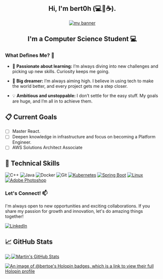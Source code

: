 <h2 align="center"> Hi, I'm bert0h (💻💖☕). </h2>
<p align="center">
  <a href="#" target="_blank" rel="noreferrer"><img src="https://github.com/Berto-e/Berto-e/assets/65825564/c53e930b-7bf5-4f29-a32c-06cd75ceab8c" alt="my banner"></a>  
</p>
<h2 align="center"> I'm a Computer Science Student 💻 </h2>

### What Defines Me? 🚀


- 🧠 **Passionate about learning:** I’m always diving into new challenges and picking up new skills. Curiosity keeps me going.

- 🌌 **Big dreamer:** I’m always aiming high. I believe in using tech to make the world better, and every project gets me a step closer.

- 💡 **Ambitious and unstoppable:** I don’t settle for the easy stuff. My goals are huge, and I’m all in to achieve them.


## 📋 Current Goals
- [ ] Master React.
- [ ] Deepen knowledge in infrastructure and focus on becoming a Platform Engineer.
- [ ] AWS Solutions Architect Associate

## 💼 Technical Skills   

![C++](https://img.shields.io/badge/c++-%2300599C.svg?style=for-the-badge&logo=c%2B%2B&logoColor=white)
![Java](https://img.shields.io/badge/java-%23ED8B00.svg?style=for-the-badge&logo=java&logoColor=white)
![Docker](https://img.shields.io/badge/docker-%230db7ed.svg?style=for-the-badge&logo=docker&logoColor=white)
![Git](https://img.shields.io/badge/git-%23F05033.svg?style=for-the-badge&logo=git&logoColor=white)
[![Kubernetes](https://img.shields.io/badge/Kubernetes-%23326CE5.svg?style=for-the-badge&logo=kubernetes&logoColor=white)](https://kubernetes.io/)
[![Spring Boot](https://img.shields.io/badge/Spring_Boot-%236DB33F.svg?style=for-the-badge&logo=spring&logoColor=white)](https://spring.io/projects/spring-boot)
[![Linux](https://img.shields.io/badge/Linux-%23FCC624.svg?style=for-the-badge&logo=linux&logoColor=black)](https://www.linux.org/)
[![Adobe Photoshop](https://img.shields.io/badge/Adobe%20Photoshop-%230072C6.svg?style=for-the-badge&logo=adobe-photoshop&logoColor=white)](https://www.adobe.com/products/photoshop.html)

### Let's Connect! 📫

I'm always open to new opportunities and exciting collaborations. If you share my passion for growth and innovation, let's do amazing things together!

[![LinkedIn](https://img.shields.io/badge/LinkedIn-Connect-blue)](https://www.linkedin.com/in/bert0h/)

## &#x1f4c8; GitHub Stats

<a href="https://github.com/Berto-e/Berto-e">
  <img align="center" src="https://github-readme-stats.vercel.app/api/top-langs/?username=Berto-e&hide=java,html,tex&title_color=ffffff&text_color=c9cacc&icon_color=2bbc8a&bg_color=1d1f21&langs_count=3" />
</a>
<a href="https://github.com/Berto-e/Berto-e">
  <img align="center" src="https://github-readme-stats.vercel.app/api?username=Berto-e&show_icons=true&line_height=27&count_private=true&title_color=ffffff&text_color=c9cacc&icon_color=2bbc8a&bg_color=1d1f21" alt="Martin's GitHub Stats" />
</a>

[![An image of @bertoe's Holopin badges, which is a link to view their full Holopin profile](https://holopin.me/bertoe)](https://holopin.io/@bertoe)





